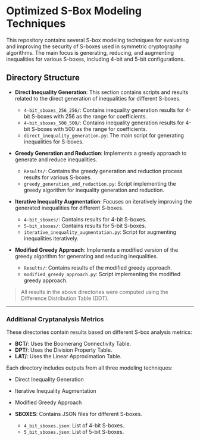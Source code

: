 # Optimized S-Box Modeling Techniques 

This repository contains several S-box modeling techniques for evaluating and improving the security of S-boxes used in symmetric cryptography algorithms. The main focus is generating, reducing, and augmenting inequalities for various S-boxes, including 4-bit and 5-bit configurations.

## Directory Structure

- **Direct Inequality Generation**: This section contains scripts and results related to the direct generation of inequalities for different S-boxes.
  - `4-bit_sboxes_256_256/`: Contains inequality generation results for 4-bit S-boxes with 256 as the range for coefficients.
  - `4-bit_sboxes_500_500/`: Contains inequality generation results for 4-bit S-boxes with 500 as the range for coefficients.
  - `direct_inequality_generation.py`: The main script for generating inequalities for S-boxes.

- **Greedy Generation and Reduction**: Implements a greedy approach to generate and reduce inequalities.
  - `Results/`: Contains the greedy generation and reduction process results for various S-boxes.
  - `greedy_generation_and_reduction.py`: Script implementing the greedy algorithm for inequality generation and reduction.

- **Iterative Inequality Augmentation**: Focuses on iteratively improving the generated inequalities for different S-boxes.
  - `4-bit_sboxes/`: Contains results for 4-bit S-boxes.
  - `5-bit_sboxes/`: Contains results for 5-bit S-boxes.
  - `iterative_inequality_augmentation.py`: Script for augmenting inequalities iteratively.

- **Modified Greedy Approach**: Implements a modified version of the greedy algorithm for generating and reducing inequalities.
  - `Results/`: Contains results of the modified greedy approach.
  - `modified_greedy_approach.py`: Script implementing the modified greedy approach.

> All results in the above directories were computed using the Difference Distribution Table (DDT).

---
### Additional Cryptanalysis Metrics
These directories contain results based on different S-box analysis metrics:

- **BCT/**: Uses the Boomerang Connectivity Table.
- **DPT/**: Uses the Division Property Table.
- **LAT/**: Uses the Linear Approximation Table.

Each directory includes outputs from all three modeling techniques:
- Direct Inequality Generation
- Iterative Inequality Augmentation
- Modified Greedy Approach

- **SBOXES**: Contains JSON files for different S-boxes.
  - `4_bit_sboxes.json`: List of 4-bit S-boxes.
  - `5_bit_sboxes.json`: List of 5-bit S-boxes.
